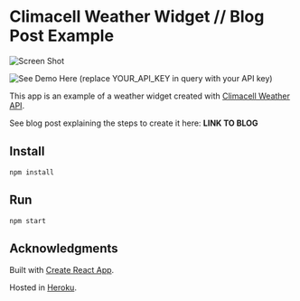# Climacell Weather Widget // Blog Post Example

![Screen Shot](https://raw.githubusercontent.com/nati-levi/climacell-weather-widget/master/public/screen.png "Screen Shot")

![See Demo Here](https://climacell-weather-widget.herokuapp.com/?apikey=sfyng6rOhw9feFrxrUXqN7sLxTS0GjmF&lat=32&lon=34&location=Tel%20Aviv "See Demo Here") (replace YOUR_API_KEY in query with your API key)

This app is an example of a weather widget created with [Climacell Weather API](https://developer.climacell.co/).

See blog post explaining the steps to create it here: **LINK TO BLOG**

## Install

    npm install
    
## Run

    npm start

## Acknowledgments

Built with [Create React App](https://create-react-app.dev/docs/getting-started/).

Hosted in [Heroku](https://www.heroku.com/). 
